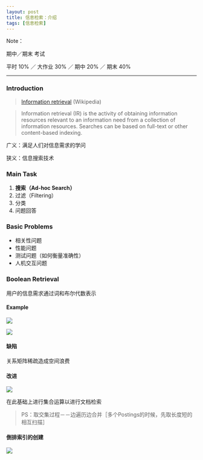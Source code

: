 ```yaml
---
layout: post
title: 信息检索：介绍
tags: [信息检索]
---
```



Note：

期中／期末 考试

平时 10% ／ 大作业 30% ／ 期中 20% ／ 期末 40%

----

### Introduction

> [Information retrieval](https://en.wikipedia.org/wiki/Information_retrieval)  (Wikipedia)

> Information retrieval (IR) is the activity of obtaining information resources relevant to an information need from a collection of information resources. Searches can be based on full-text or other content-based indexing.

广义：满足人们对信息需求的学问

狭义：信息搜索技术

### Main Task

1. **搜索（Ad-hoc Search）**
2. 过滤（Filtering）
3. 分类
4. 问题回答

### Basic Problems

- 相关性问题
- 性能问题
- 测试问题（如何衡量准确性）
- 人机交互问题

### Boolean Retrieval

用户的信息需求通过词和布尔代数表示

#### Example

![](http://ww3.sinaimg.cn/large/65e4f1e6jw1f7qiqkwz6fj21kw0o8dn8.jpg)

![](http://ww3.sinaimg.cn/large/65e4f1e6jw1f7qir9del0j21g00eq0yv.jpg)

#### 缺陷

关系矩阵稀疏造成空间浪费

#### 改进

![](http://ww4.sinaimg.cn/large/65e4f1e6jw1f7qj130wugj21kw0owq92.jpg)

在此基础上进行集合运算以进行文档检索

> PS：取交集过程－－边遍历边合并［多个Postings的时候，先取长度短的相互扫描］

#### 倒排索引的创建

![](http://ww1.sinaimg.cn/large/65e4f1e6jw1f7qjmb1h8kj20yg15yqcu.jpg)